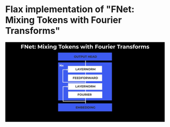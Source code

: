 # Flax implementation of "FNet: Mixing Tokens with Fourier Transforms"

![](https://github.com/SauravMaheshkar/FNet-Flax/blob/main/assets/Banner.jpeg?raw=true)
